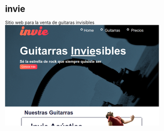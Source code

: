 # invie
Sitio web para la venta de guitaras invisibles
<img align="center" src="./images/invie-readme.png" />
